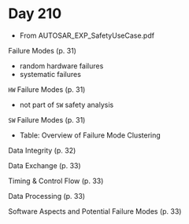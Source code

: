 # Day 210

* From AUTOSAR\_EXP\_SafetyUseCase.pdf

Failure Modes (p. 31)
* random hardware failures
* systematic failures

`HW` Failure Modes (p. 31)
* not part of `SW` safety analysis

`SW` Failure Modes (p. 31)
* Table: Overview of Failure Mode Clustering

Data Integrity (p. 32)

Data Exchange (p. 33)

Timing & Control Flow (p. 33)

Data Processing (p. 33)

Software Aspects and Potential Failure Modes (p. 33)
